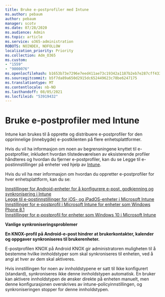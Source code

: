 ```yaml
---
title: Bruke e-postprofiler med Intune
ms.author: pebaum
author: pebaum
manager: scotv
ms.date: 07/28/2020
ms.audience: Admin
ms.topic: article
ms.service: o365-administration
ROBOTS: NOINDEX, NOFOLLOW
localization_priority: Priority
ms.collection: Adm_O365
ms.custom:
- "1559"
- "9000076"
ms.openlocfilehash: b1653b73e7296e7eed411ae73c19342a1187b2eb7e287cff4339ea0ca32d75c1
ms.sourcegitcommit: b5f7da89a650d2915dc652449623c78be6247175
ms.translationtype: MT
ms.contentlocale: nb-NO
ms.lasthandoff: 08/05/2021
ms.locfileid: "53919432"
---
```

# <a name="using-email-profiles-with-intune"></a>Bruke e-postprofiler med Intune

Intune kan brukes til å opprette og distribuere e-postprofiler for den opprinnelige (innebygde) e-postklienten på flere enhetsplattformer.

Hvis du vil ha informasjon om noen av begrensningene knyttet til e-postprofiler, inkludert hvordan tilstedeværelsen av eksisterende profiler håndteres og hvordan du fjerner e-postprofiler, kan du se Legge til e-postinnstillinger på enheter ved hjelp av [Intune](https://docs.microsoft.com/intune/email-settings-configure).

Hvis du vil ha mer informasjon om hvordan du oppretter e-postprofiler for hver enhetsplattform, kan du se:

[Innstillinger for Android-enheter for å konfigurere e-post, godkjenning og synkronisering i Intune](https://docs.microsoft.com/intune/email-settings-android)  
[Legge til e-postinnstillinger for iOS- og iPadOS-enheter i Microsoft Intune](https://docs.microsoft.com/intune/email-settings-ios)  
[Innstillinger for e-postprofil i Microsoft Intune for enheter som Windows Phone 8.1](https://docs.microsoft.com/intune/email-settings-windows-phone-8-1)  
[Innstillinger for e-postprofil for enheter som Windows 10 i Microsoft Intune](https://docs.microsoft.com/intune/email-settings-windows-10)

**Vanlige synkroniseringsproblemer**

**En KNOX-profil på Android-e-post hindrer at brukerkontakter, kalender og oppgaver synkroniseres til brukerenheter.**

E-postprofilen KNOX på Android KNOX gir administratoren muligheten til å bestemme hvilke innholdstyper som skal synkroniseres til enheten, ved å angi at hver av dem skal aktiveres.

Hvis innstillingen for noen av innholdstypene  er satt til Ikke konfigurert (standard), synkroniseres ikke denne innholdstypen automatisk. En bruker kan aktivere innholdstypen de ønsker direkte på enheten manuelt, men denne konfigurasjonen overskrives av intune-policyinnstillingen, og synkroniseringen stopper for denne innholdstypen.

